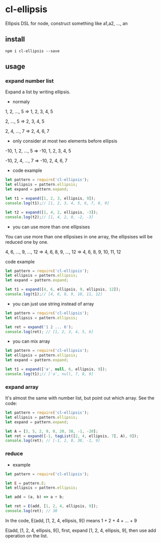 # cl-ellipsis

Ellipsis DSL for node, construct something like a1,a2, ..., an

## install

`npm i cl-ellipsis --save`

## usage

### expand number list

Expand a list by writing ellipsis.

- normaly

1, 2, ..., 5 => 1, 2, 3, 4, 5

2, ..., 5 => 2, 3, 4, 5

2, 4, ..., 7 => 2, 4, 6, 7

- only consider at most two elements before ellipsis

-10, 1, 2, ..., 5 => -10, 1, 2, 3, 4, 5

-10, 2, 4, ..., 7 => -10, 2, 4, 6, 7

- code example

```js
let pattern = require('cl-ellipsis');
let ellipsis = pattern.ellipsis;
let expand = pattern.expand;

let t1 = expand([1, 2, 3, ellipsis, 9]); 
console.log(t1);// [1, 2, 3, 4, 5, 6, 7, 8, 9]

let t2 = expand([1, 4, 2, ellipsis, -3]);
console.log(t2);// [1, 4, 2, 0, -2, -3]
```

- you can use more than one ellipsises

You can use more than one ellipsises in one array, the ellipsises will be reduced one by one.

4, 6, ..., 9, ..., 12 => 4, 6, 8, 9, ..., 12 => 4, 6, 8, 9, 10, 11, 12

code example

```js
let pattern = require('cl-ellipsis');
let ellipsis = pattern.ellipsis;
let expand = pattern.expand;

let t1 = expand([4, 6, ellipsis, 9, ellipsis, 12]); 
console.log(t1);// [4, 6, 8, 9, 10, 11, 12]
```

- you can just use string instead of array

```js
let pattern = require('cl-ellipsis');
let ellipsis = pattern.ellipsis;

let ret = expand('1 2 ... 6');
console.log(ret); // [1, 2, 3, 4, 5, 6]
```

- you can mix array

```js
let pattern = require('cl-ellipsis');
let ellipsis = pattern.ellipsis;
let expand = pattern.expand;

let t1 = expand(['a', null, 6, ellipsis, 9]); 
console.log(t1);// ['a', null, 7, 8, 9]
```

### expand array

It's almost the same with number list, but point out which array. See the code:

```js
let pattern = require('cl-ellipsis');
let ellipsis = pattern.ellipsis;
let expand = pattern.expand;

let A = [3, 5, 2, 9, 0, 20, 38, -1, -20];
let ret = expand([-1, tagList([2, 4, ellipsis, 7], A), 9]);
console.log(ret); // [-1, 2, 0, 38, -1, 9]
```

### reduce

- example

```js
let pattern = require('cl-ellipsis');

let E = pattern.E;
let ellipsis = pattern.ellipsis;

let add = (a, b) => a + b;

let ret = E(add, [1, 2, 4, ellipsis, 9]);
console.log(ret); // 30
```

In the code, E(add, [1, 2, 4, ellipsis, 9]) means 1 + 2 + 4 + ... + 9

E(add, [1, 2, 4, ellipsis, 9]), first, expand [1, 2, 4, ellipsis, 9], then use add operation on the list.
